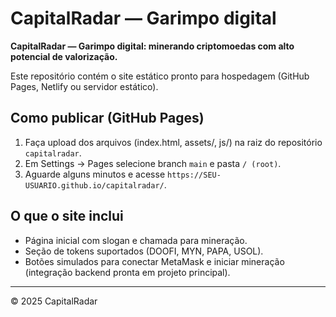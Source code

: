 # CapitalRadar — Garimpo digital

**CapitalRadar — Garimpo digital: minerando criptomoedas com alto potencial de valorização.**

Este repositório contém o site estático pronto para hospedagem (GitHub Pages, Netlify ou servidor estático).

## Como publicar (GitHub Pages)
1. Faça upload dos arquivos (index.html, assets/, js/) na raiz do repositório `capitalradar`.
2. Em Settings → Pages selecione branch `main` e pasta `/ (root)`.
3. Aguarde alguns minutos e acesse `https://SEU-USUARIO.github.io/capitalradar/`.

## O que o site inclui
- Página inicial com slogan e chamada para mineração.
- Seção de tokens suportados (DOOFI, MYN, PAPA, USOL).
- Botões simulados para conectar MetaMask e iniciar mineração (integração backend pronta em projeto principal).

---
© 2025 CapitalRadar
